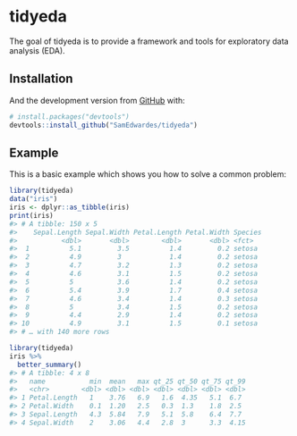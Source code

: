 
<!-- README.md is generated from README.Rmd. Please edit that file -->

# tidyeda

<!-- badges: start -->

<!-- badges: end -->

The goal of tidyeda is to provide a framework and tools for exploratory
data analysis (EDA).

## Installation

And the development version from [GitHub](https://github.com/) with:

``` r
# install.packages("devtools")
devtools::install_github("SamEdwardes/tidyeda")
```

## Example

This is a basic example which shows you how to solve a common problem:

``` r
library(tidyeda)
data("iris")
iris <- dplyr::as_tibble(iris)
print(iris)
#> # A tibble: 150 x 5
#>    Sepal.Length Sepal.Width Petal.Length Petal.Width Species
#>           <dbl>       <dbl>        <dbl>       <dbl> <fct>  
#>  1          5.1         3.5          1.4         0.2 setosa 
#>  2          4.9         3            1.4         0.2 setosa 
#>  3          4.7         3.2          1.3         0.2 setosa 
#>  4          4.6         3.1          1.5         0.2 setosa 
#>  5          5           3.6          1.4         0.2 setosa 
#>  6          5.4         3.9          1.7         0.4 setosa 
#>  7          4.6         3.4          1.4         0.3 setosa 
#>  8          5           3.4          1.5         0.2 setosa 
#>  9          4.4         2.9          1.4         0.2 setosa 
#> 10          4.9         3.1          1.5         0.1 setosa 
#> # … with 140 more rows
```

``` r
library(tidyeda)
iris %>%
  better_summary()
#> # A tibble: 4 x 8
#>   name           min  mean   max qt_25 qt_50 qt_75 qt_99
#>   <chr>        <dbl> <dbl> <dbl> <dbl> <dbl> <dbl> <dbl>
#> 1 Petal.Length   1    3.76   6.9   1.6  4.35   5.1  6.7 
#> 2 Petal.Width    0.1  1.20   2.5   0.3  1.3    1.8  2.5 
#> 3 Sepal.Length   4.3  5.84   7.9   5.1  5.8    6.4  7.7 
#> 4 Sepal.Width    2    3.06   4.4   2.8  3      3.3  4.15
```
